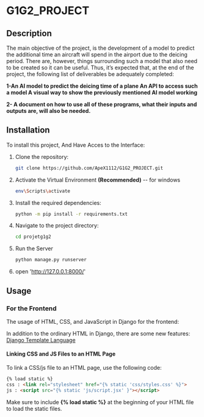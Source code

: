 # G1G2_PROJECT

## Description
The main objective of the project, is the development of a model to predict the additional time an aircraft will spend in the airport due to the deicing period. There are, however, things surrounding such a model that also need to be created so it can be useful. Thus, it’s expected that, at the end of the project, the following list of deliverables be adequately completed:

**1-An AI model to predict the deicing time of a plane An API to access such a model A visual way to show the previously mentioned AI model working**

**2- A document on how to use all of these programs, what their inputs and outputs are, will also be needed.**

## Installation
To install this project, And Have Acces to the Interface:

1. Clone the repository:

    ```sh
    git clone https://github.com/ApeX1112/G1G2_PROJECT.git
    ```

2. Activate the Virtual Environment **(Recommended)**
-- for windows 

    ```sh
    env\Scripts\activate
    ```
3. Install the required dependencies:

    ```sh
    python -m pip install -r requirements.txt
    ```

4. Navigate to the project directory:

    ```sh
    cd projetg1g2
    ```
5. Run the Server 

    ```sh
    python manage.py runserver 
    ```
6. open 'http://127.0.0.1:8000/'

## Usage

### For the Frontend

The usage of HTML, CSS, and JavaScript in Django for the frontend:

In addition to the ordinary HTML in Django, there are some new features: [Django Template Language](https://docs.djangoproject.com/en/5.0/ref/templates/language/)

#### Linking CSS and JS Files to an HTML Page

To link a CSS/js file to an HTML page, use the following code:

```html
{% load static %}
css : <link rel="stylesheet" href="{% static 'css/styles.css' %}">
js : <script src="{% static 'js/script.jsx' }"></script>
```
Make sure to include **{% load static %}** at the beginning of your HTML file to load the static files.





